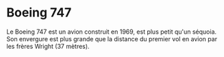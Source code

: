 # Boeing 747

Le Boeing 747 est un avion construit en 1969, est plus petit qu'un séquoia. Son
envergure est plus grande que la distance du premier vol en avion par les frères
Wright (37 mètres).
